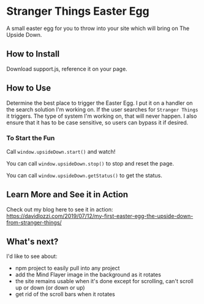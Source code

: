 # Stranger Things Easter Egg
A small easter egg for you to throw into your site which will bring on The Upside Down.

## How to Install
Download support.js, reference it on your page.

## How to Use
Determine the best place to trigger the Easter Egg. I put it on a handler on the search solution I'm working on. If the user searches for `Stranger Things` it triggers. The type of system I'm working on, that will never happen. I also ensure that it has to be case sensitive, so users can bypass it if desired.

### To Start the Fun

Call `window.upsideDown.start()` and watch!

You can call `window.upsideDown.stop()` to stop and reset the page.

You can call `window.upsideDown.getStatus()` to get the status. 

## Learn More and See it in Action
Check out my blog here to see it in action: https://davidlozzi.com/2019/07/12/my-first-easter-egg-the-upside-down-from-stranger-things/


## What's next?
I'd like to see about:
* npm project to easily pull into any project
* add the Mind Flayer image in the background as it rotates
* the site remains usable when it's done except for scrolling, can't scroll up or down (or down or up)
* get rid of the scroll bars when it rotates
